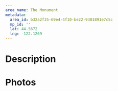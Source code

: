 ```yaml
---
area_name: The Monument
metadata:
  area_id: b32a2f35-69e4-4f10-be22-9301891e7c5c
  mp_id: ''
  lat: 44.5672
  lng: -122.1269
---
```

# Description

# Photos

